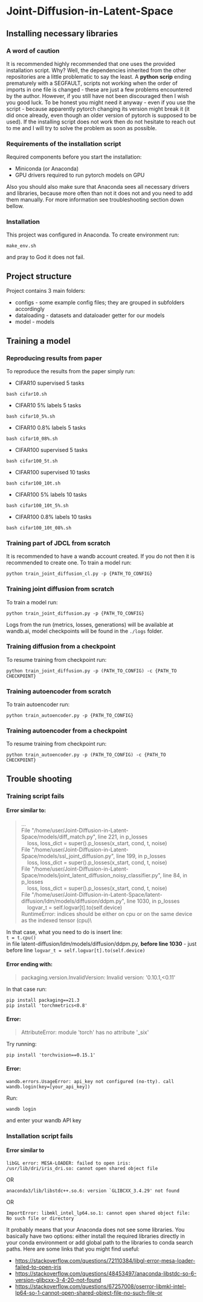 # Joint-Diffusion-in-Latent-Space

## Installing necessary libraries

### A word of caution
It is recommended highly recommended that one uses the provided installation script. Why? Well, the dependencies inherited from the other repositories are a little problematic to say the least. A **python scrip** ending prematurely with a SEGFAULT, scripts not working when the order of imports in one file is changed - these are just a few problems encountered by the author. However, if you still have not been discouraged then I wish you good luck. To be honest you might need it anyway - even if you use the script - because apparently pytorch changing its version might break it (it did once already, even though an older version of pytorch is supposed to be used). If the installing script does not work then do not hesitate to reach out to me and I will try to solve the problem as soon as possible.

### Requirements of the installation script
Required components before you start the installation:
* Miniconda (or Anaconda)
* GPU drivers required to run pytorch models on GPU

Also you should also make sure that Anaconda sees all necessary drivers and libraries, because more often than not it does not and you need to add them manually. For more information see troubleshooting section down bellow.

### Installation
This project was configured in Anaconda. To create environment run:
```
make_env.sh
```
and pray to God it does not fail.

## Project structure
Project contains 3 main folders:
* configs - some example config files; they are grouped in subfolders accordingly
* dataloading - datasets and dataloader getter for our models
* model - models

## Training a model

### Reproducing results from paper
To reproduce the results from the paper simply run:
* CIFAR10 supervised 5 tasks
```
bash cifar10.sh
```
* CIFAR10 5% labels 5 tasks
```
bash cifar10_5%.sh
```
* CIFAR10 0.8% labels 5 tasks 
```
bash cifar10_08%.sh
```
* CIFAR100 supervised 5 tasks
```
bash cifar100_5t.sh
```
* CIFAR100 supervised 10 tasks
```
bash cifar100_10t.sh
```
* CIFAR100 5% labels 10 tasks
```
bash cifar100_10t_5%.sh
```
* CIFAR100 0.8% labels 10 tasks 
```
bash cifar100_10t_08%.sh
```

### Training part of JDCL from scratch
It is recommended to have a wandb account created. If you do not then it is recommended to create one. To train a model run:
```
python train_joint_diffusion_cl.py -p {PATH_TO_CONFIG}
```

### Training joint diffusion from scratch
To train a model run:
```
python train_joint_diffusion.py -p {PATH_TO_CONFIG}
```
Logs from the run (metrics, losses, generations) will be available at wandb.ai, model checkpoints will be found in the `./logs` folder.

### Training diffusion from a checkpoint
To resume training from checkpoint run:
```
python train_joint_diffusion.py -p (PATH_TO_CONFIG) -c {PATH_TO CHECKPOINT}
```

### Training autoencoder from scratch
To train autoencoder run:
```
python train_autoencoder.py -p {PATH_TO_CONFIG}
```

### Training autoencoder from a checkpoint
To resume training from checkpoint run:
```
python train_autoencoder.py -p (PATH_TO_CONFIG) -c {PATH_TO CHECKPOINT}
```

## Trouble shooting

### Training script fails
#### Error similar to:
>   ...\
>   File "/home/user/Joint-Diffusion-in-Latent-Space/models/diff_match.py", line 221, in p_losses\
>   &nbsp;&nbsp;&nbsp;  loss, loss_dict = super().p_losses(x_start, cond, t, noise)\
>   File "/home/user/Joint-Diffusion-in-Latent-Space/models/ssl_joint_diffusion.py", line 199, in p_losses\
>   &nbsp;&nbsp;&nbsp;  loss, loss_dict = super().p_losses(x_start, cond, t, noise)\
>   File "/home/user/Joint-Diffusion-in-Latent-Space/models/joint_latent_diffusion_noisy_classifier.py", line 84, in p_losses\
>   &nbsp;&nbsp;&nbsp;  loss, loss_dict = super().p_losses(x_start, cond, t, noise)\
>   File "/home/user/Joint-Diffusion-in-Latent-Space/latent-diffusion/ldm/models/diffusion/ddpm.py", line 1030, in p_losses\
>   &nbsp;&nbsp;&nbsp;  logvar_t = self.logvar[t].to(self.device)\
> RuntimeError: indices should be either on cpu or on the same device as the indexed tensor (cpu)\

In that case, what you need to do is insert line:\
`t = t.cpu()`\
in file latent-diffusion/ldm/models/diffusion/ddpm.py, **before line 1030** - just before line `logvar_t = self.logvar[t].to(self.device)`

#### Error ending with:
> packaging.version.InvalidVersion: Invalid version: '0.10.1,<0.11'

In that case run:
```
pip install packaging==21.3
pip install 'torchmetrics<0.8'
```

#### Error:
> AttributeError: module 'torch' has no attribute '_six'

Try running:
```
pip install 'torchvision==0.15.1'
```

#### Error:
```
wandb.errors.UsageError: api_key not configured (no-tty). call wandb.login(key=[your_api_key])
```
Run:
```
wandb login
```
and enter your wandb API key

### Installation script fails
#### Error similar to
```
libGL error: MESA-LOADER: failed to open iris: /usr/lib/dri/iris_dri.so: cannot open shared object file
```
OR
```
anaconda3/lib/libstdc++.so.6: version `GLIBCXX_3.4.29' not found
```
OR
```
ImportError: libmkl_intel_lp64.so.1: cannot open shared object file: No such file or directory
```
It probably means that your Anaconda does not see some libraries. You basically have two options: either install the required libraries directly in your conda environment or add global path to the libraries to conda search paths. Here are some links that you might find useful:
* https://stackoverflow.com/questions/72110384/libgl-error-mesa-loader-failed-to-open-iris
* https://stackoverflow.com/questions/48453497/anaconda-libstdc-so-6-version-glibcxx-3-4-20-not-found
* https://stackoverflow.com/questions/67257008/oserror-libmkl-intel-lp64-so-1-cannot-open-shared-object-file-no-such-file-or


